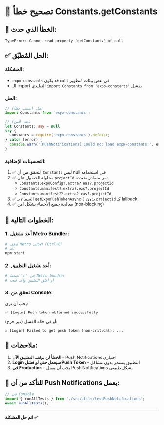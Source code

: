 # 🔧 تصحيح خطأ Constants.getConstants

## 🐛 الخطأ الذي حدث:
```
TypeError: Cannot read property 'getConstants' of null
```

## ✅ الحل المُطبّق:

### المشكلة:
- `expo-constants` قد يكون `null` في بعض بيئات التطوير
- الـ import التقليدي `import Constants from 'expo-constants'` يفشل

### الحل:
```typescript
// قبل (يسبب خطأ):
import Constants from 'expo-constants';

// بعد (آمن):
let Constants: any = null;
try {
  Constants = require('expo-constants').default;
} catch (error) {
  console.warn('[PushNotifications] Could not load expo-constants:', error);
}
```

### التحسينات الإضافية:
1. ✅ التحقق من أن `Constants` ليس null قبل استخدامه
2. ✅ محاولة الحصول على `projectId` من مصادر متعددة:
   - `Constants.expoConfig?.extra?.eas?.projectId`
   - `Constants.manifest?.extra?.eas?.projectId`
   - `Constants.manifest2?.extra?.eas?.projectId`
3. ✅ السماح بـ `getExpoPushTokenAsync()` بدون `projectId` كـ fallback
4. ✅ معالجة جميع الأخطاء بشكل آمن (non-blocking)

## 🚀 الخطوات التالية:

### 1. أعد تشغيل Metro Bundler:
```bash
# أوقف Metro الحالي (Ctrl+C)
# ثم:
npm start
```

### 2. أعد تشغيل التطبيق:
```bash
# اضغط 'r' في Metro bundler
# أو أغلق التطبيق وأعد فتحه
```

### 3. تحقق من Console:
يجب أن ترى:
```
✅ [Login] Push token obtained successfully
```

أو في حالة الفشل (غير حرج):
```
⚠️ [Login] Failed to get push token (non-critical): ...
```

## 📝 ملاحظات:

1. **الخطأ لن يوقف التطبيق الآن** - Push Notifications اختياري
2. **Login سيعمل حتى لو فشل Push Token** - التطبيق يستمر بدون مشاكل
3. **في Production** - يجب أن يعمل Push Notifications بشكل طبيعي

## 🧪 للتأكد من أن Push Notifications يعمل:

```javascript
// في Console
import { runAllTests } from './src/utils/testPushNotifications';
await runAllTests();
```

---

**تم حل المشكلة! ✅**
